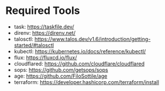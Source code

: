 # Required Tools
* task: https://taskfile.dev/
* direnv: https://direnv.net/
* talosctl: https://www.talos.dev/v1.6/introduction/getting-started/#talosctl
* kubectl: https://kubernetes.io/docs/reference/kubectl/
* flux: https://fluxcd.io/flux/
* cloudflared: https://github.com/cloudflare/cloudflared
* sops: https://github.com/getsops/sops
* age: https://github.com/FiloSottile/age
* terraform: https://developer.hashicorp.com/terraform/install
